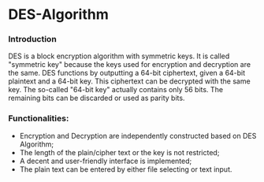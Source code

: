 # DES-Algorithm

### Introduction

DES is a block encryption algorithm with symmetric keys. It is called "symmetric key" because the keys used for encryption and decryption are the same. DES functions by outputting a 64-bit ciphertext, given a 64-bit plaintext and a 64-bit key. This ciphertext can be decrypted with the same key. The so-called "64-bit key" actually contains only 56 bits. The remaining bits can be discarded or used as parity bits.

### Functionalities:

- Encryption and Decryption are independently constructed based on DES Algorithm;
- The length of the plain/cipher text or the key is not restricted;
- A decent and user-friendly interface is implemented;
- The plain text can be entered by either file selecting or text input.
